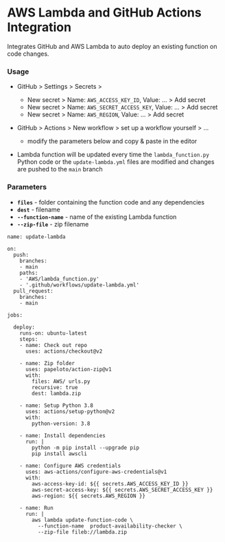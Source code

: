 # AWS Lambda and GitHub Actions Integration

Integrates GitHub and AWS Lambda to auto deploy an existing function on code changes.

### Usage
- GitHub > Settings > Secrets >  
  - New secret > Name: `AWS_ACCESS_KEY_ID`, Value: ... > Add secret  
  - New secret > Name: `AWS_SECRET_ACCESS_KEY`, Value: ... > Add secret
  - New secret > Name: `AWS_REGION`, Value: ... > Add secret
  
- GitHub > Actions > New workflow > set up a workflow yourself > ...
  - modify the parameters below and copy & paste in the editor

- Lambda function will be updated every time the `lambda_function.py` Python code or the `update-lambda.yml` files are modified and changes are pushed to the `main` branch

### Parameters
- **`files`** - folder containing the function code and any dependencies  
- **`dest`** - filename  
- **`--function-name`** - name of the existing Lambda function  
- **`--zip-file`** - zip filename

```
name: update-lambda

on:
  push:
    branches:
    - main
    paths:
    - 'AWS/lambda_function.py'
    - '.github/workflows/update-lambda.yml'
  pull_request:
    branches:
    - main

jobs:
  
  deploy:
    runs-on: ubuntu-latest
    steps:
    - name: Check out repo
      uses: actions/checkout@v2

    - name: Zip folder
      uses: papeloto/action-zip@v1
      with:
        files: AWS/ urls.py
        recursive: true
        dest: lambda.zip

    - name: Setup Python 3.8
      uses: actions/setup-python@v2
      with:
        python-version: 3.8

    - name: Install dependencies
      run: |
        python -m pip install --upgrade pip
        pip install awscli
        
    - name: Configure AWS credentials
      uses: aws-actions/configure-aws-credentials@v1
      with:
        aws-access-key-id: ${{ secrets.AWS_ACCESS_KEY_ID }}
        aws-secret-access-key: ${{ secrets.AWS_SECRET_ACCESS_KEY }}
        aws-region: ${{ secrets.AWS_REGION }}

    - name: Run
      run: |
        aws lambda update-function-code \
          --function-name  product-availability-checker \
          --zip-file fileb://lambda.zip
```
